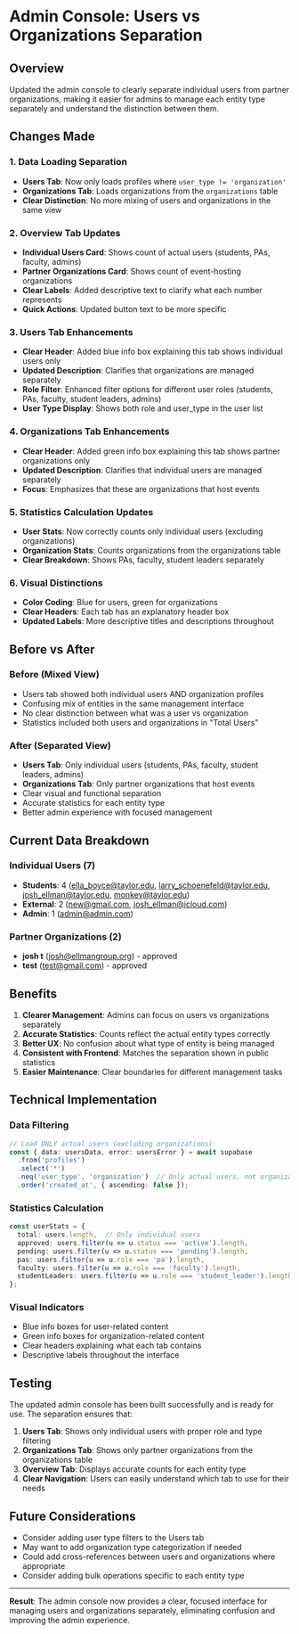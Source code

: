 # Admin Console: Users vs Organizations Separation

## Overview
Updated the admin console to clearly separate individual users from partner organizations, making it easier for admins to manage each entity type separately and understand the distinction between them.

## Changes Made

### 1. **Data Loading Separation**
- **Users Tab**: Now only loads profiles where `user_type != 'organization'`
- **Organizations Tab**: Loads organizations from the `organizations` table
- **Clear Distinction**: No more mixing of users and organizations in the same view

### 2. **Overview Tab Updates**
- **Individual Users Card**: Shows count of actual users (students, PAs, faculty, admins)
- **Partner Organizations Card**: Shows count of event-hosting organizations
- **Clear Labels**: Added descriptive text to clarify what each number represents
- **Quick Actions**: Updated button text to be more specific

### 3. **Users Tab Enhancements**
- **Clear Header**: Added blue info box explaining this tab shows individual users only
- **Updated Description**: Clarifies that organizations are managed separately
- **Role Filter**: Enhanced filter options for different user roles (students, PAs, faculty, student leaders, admins)
- **User Type Display**: Shows both role and user_type in the user list

### 4. **Organizations Tab Enhancements**
- **Clear Header**: Added green info box explaining this tab shows partner organizations only
- **Updated Description**: Clarifies that individual users are managed separately
- **Focus**: Emphasizes that these are organizations that host events

### 5. **Statistics Calculation Updates**
- **User Stats**: Now correctly counts only individual users (excluding organizations)
- **Organization Stats**: Counts organizations from the organizations table
- **Clear Breakdown**: Shows PAs, faculty, student leaders separately

### 6. **Visual Distinctions**
- **Color Coding**: Blue for users, green for organizations
- **Clear Headers**: Each tab has an explanatory header box
- **Updated Labels**: More descriptive titles and descriptions throughout

## Before vs After

### **Before (Mixed View)**
- Users tab showed both individual users AND organization profiles
- Confusing mix of entities in the same management interface
- No clear distinction between what was a user vs organization
- Statistics included both users and organizations in "Total Users"

### **After (Separated View)**
- **Users Tab**: Only individual users (students, PAs, faculty, student leaders, admins)
- **Organizations Tab**: Only partner organizations that host events
- Clear visual and functional separation
- Accurate statistics for each entity type
- Better admin experience with focused management

## Current Data Breakdown

### **Individual Users (7)**
- **Students**: 4 (ella_boyce@taylor.edu, larry_schoenefeld@taylor.edu, josh_ellman@taylor.edu, monkey@taylor.edu)
- **External**: 2 (new@gmail.com, josh_ellman@icloud.com)
- **Admin**: 1 (admin@admin.com)

### **Partner Organizations (2)**
- **josh t** (josh@ellmangroup.org) - approved
- **test** (test@gmail.com) - approved

## Benefits

1. **Clearer Management**: Admins can focus on users vs organizations separately
2. **Accurate Statistics**: Counts reflect the actual entity types correctly
3. **Better UX**: No confusion about what type of entity is being managed
4. **Consistent with Frontend**: Matches the separation shown in public statistics
5. **Easier Maintenance**: Clear boundaries for different management tasks

## Technical Implementation

### **Data Filtering**
```typescript
// Load ONLY actual users (excluding organizations)
const { data: usersData, error: usersError } = await supabase
  .from('profiles')
  .select('*')
  .neq('user_type', 'organization')  // Only actual users, not organizations
  .order('created_at', { ascending: false });
```

### **Statistics Calculation**
```typescript
const userStats = {
  total: users.length,  // Only individual users
  approved: users.filter(u => u.status === 'active').length,
  pending: users.filter(u => u.status === 'pending').length,
  pas: users.filter(u => u.role === 'pa').length,
  faculty: users.filter(u => u.role === 'faculty').length,
  studentLeaders: users.filter(u => u.role === 'student_leader').length,
};
```

### **Visual Indicators**
- Blue info boxes for user-related content
- Green info boxes for organization-related content
- Clear headers explaining what each tab contains
- Descriptive labels throughout the interface

## Testing

The updated admin console has been built successfully and is ready for use. The separation ensures that:

1. **Users Tab**: Shows only individual users with proper role and type filtering
2. **Organizations Tab**: Shows only partner organizations from the organizations table
3. **Overview Tab**: Displays accurate counts for each entity type
4. **Clear Navigation**: Users can easily understand which tab to use for their needs

## Future Considerations

- Consider adding user type filters to the Users tab
- May want to add organization type categorization if needed
- Could add cross-references between users and organizations where appropriate
- Consider adding bulk operations specific to each entity type

---

**Result**: The admin console now provides a clear, focused interface for managing users and organizations separately, eliminating confusion and improving the admin experience.
